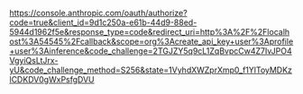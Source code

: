 https://console.anthropic.com/oauth/authorize?code=true&client_id=9d1c250a-e61b-44d9-88ed-5944d1962f5e&response_type=code&redirect_uri=http%3A%2F%2Flocalhost%3A54545%2Fcallback&scope=org%3Acreate_api_key+user%3Aprofile+user%3Ainference&code_challenge=2TGJZY5q9cL1ZqBvpcCw4Z7IvJPO4VgyiQsLtJrx-yU&code_challenge_method=S256&state=1VyhdXWZprXmp0_f1YlToyMDKzlCDKDV0gWxPsfgDVU